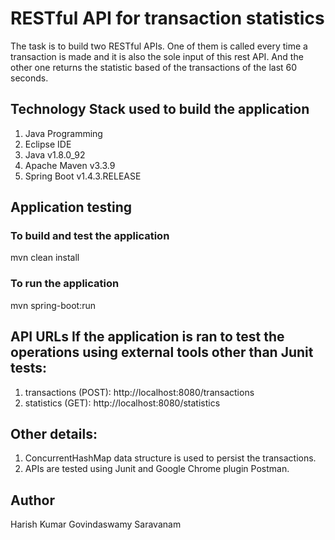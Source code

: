 # RESTful API for transaction statistics

The task is to build two RESTful APIs. One of them is called every time a transaction is made and it is also the sole input of this rest API. And the other one returns the statistic based of the transactions of the last 60 seconds.

## Technology Stack used to build the application 

1. Java Programming
2. Eclipse IDE
3. Java v1.8.0_92
4. Apache Maven v3.3.9
5. Spring Boot v1.4.3.RELEASE

## Application testing

### To build and test the application
mvn clean install

### To run the application
mvn spring-boot:run

## API URLs If the application is ran to test the operations using external tools other than Junit tests:

1. transactions (POST):
	http://localhost:8080/transactions
2. statistics (GET):
	http://localhost:8080/statistics
	
## Other details:

1. ConcurrentHashMap data structure is used to persist the transactions.
2. APIs are tested using Junit and Google Chrome plugin Postman.

## Author
Harish Kumar Govindaswamy Saravanam
 
